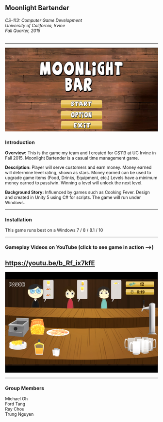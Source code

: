 ## Moonlight Bartender
<h6>CS-113: Computer Game Development<br>
University of California, Irvine<br>
Fall Quarter, 2015</h6>

* * *

![Title Screen](screenshots/title_screen.png?raw=true "Title Screen")

### Introduction

**Overview:** This is the game my team and I created for CS113 at UC Irvine in Fall 2015. Moonlight Bartender is a casual time management game.

**Description:** Player will serve customers and earn money. Money earned will determine level rating, shown as stars. Money earned can be used to upgrade game items (Food, Drinks, Equipment, etc.) Levels have a minimum money earned to pass/win. Winning a level will unlock the next level.

**Background Story:** Influenced by games such as Cooking Fever. Design and created in Unity 5 using C# for scripts. The game will run under Windows.

* * *

### Installation

This game runs best on a Windows 7 / 8 / 8.1 / 10

* * *

### Gameplay Videos on YouTube (click to see game in action -->)

https://youtu.be/b_Rf_ix7kfE
----------------------------

[![Gameplay Video](screenshots/screenshot.png "Gameplay Video")](https://youtu.be/b_Rf_ix7kfE)

* * *

### Group Members
Michael Oh<br>
Ford Tang<br>
Ray Chou<br>
Trung Nguyen
